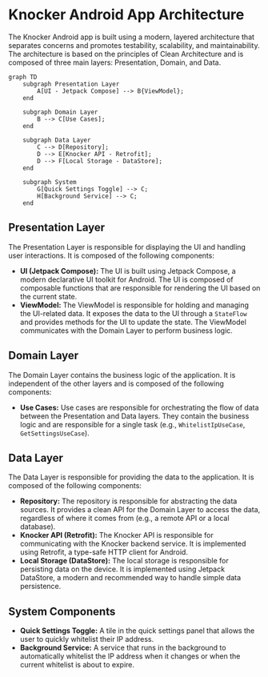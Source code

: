 # Knocker Android App Architecture

The Knocker Android app is built using a modern, layered architecture that separates concerns and promotes testability, scalability, and maintainability. The architecture is based on the principles of Clean Architecture and is composed of three main layers: Presentation, Domain, and Data.

```mermaid
graph TD
    subgraph Presentation Layer
        A[UI - Jetpack Compose] --> B{ViewModel};
    end

    subgraph Domain Layer
        B --> C[Use Cases];
    end

    subgraph Data Layer
        C --> D[Repository];
        D --> E[Knocker API - Retrofit];
        D --> F[Local Storage - DataStore];
    end

    subgraph System
        G[Quick Settings Toggle] --> C;
        H[Background Service] --> C;
    end
```

## Presentation Layer

The Presentation Layer is responsible for displaying the UI and handling user interactions. It is composed of the following components:

*   **UI (Jetpack Compose):** The UI is built using Jetpack Compose, a modern declarative UI toolkit for Android. The UI is composed of composable functions that are responsible for rendering the UI based on the current state.
*   **ViewModel:** The ViewModel is responsible for holding and managing the UI-related data. It exposes the data to the UI through a `StateFlow` and provides methods for the UI to update the state. The ViewModel communicates with the Domain Layer to perform business logic.

## Domain Layer

The Domain Layer contains the business logic of the application. It is independent of the other layers and is composed of the following components:

*   **Use Cases:** Use cases are responsible for orchestrating the flow of data between the Presentation and Data layers. They contain the business logic and are responsible for a single task (e.g., `WhitelistIpUseCase`, `GetSettingsUseCase`).

## Data Layer

The Data Layer is responsible for providing the data to the application. It is composed of the following components:

*   **Repository:** The repository is responsible for abstracting the data sources. It provides a clean API for the Domain Layer to access the data, regardless of where it comes from (e.g., a remote API or a local database).
*   **Knocker API (Retrofit):** The Knocker API is responsible for communicating with the Knocker backend service. It is implemented using Retrofit, a type-safe HTTP client for Android.
*   **Local Storage (DataStore):** The local storage is responsible for persisting data on the device. It is implemented using Jetpack DataStore, a modern and recommended way to handle simple data persistence.

## System Components

*   **Quick Settings Toggle:** A tile in the quick settings panel that allows the user to quickly whitelist their IP address.
*   **Background Service:** A service that runs in the background to automatically whitelist the IP address when it changes or when the current whitelist is about to expire.